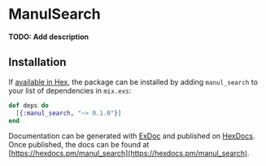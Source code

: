 # ManulSearch

**TODO: Add description**

## Installation

If [available in Hex](https://hex.pm/docs/publish), the package can be installed
by adding `manul_search` to your list of dependencies in `mix.exs`:

```elixir
def deps do
  [{:manul_search, "~> 0.1.0"}]
end
```

Documentation can be generated with [ExDoc](https://github.com/elixir-lang/ex_doc)
and published on [HexDocs](https://hexdocs.pm). Once published, the docs can
be found at [https://hexdocs.pm/manul_search](https://hexdocs.pm/manul_search).

